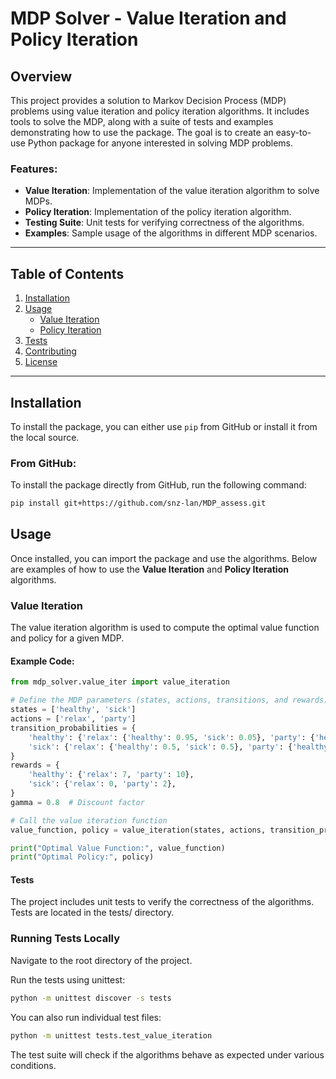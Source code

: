 # MDP Solver - Value Iteration and Policy Iteration

## Overview

This project provides a solution to Markov Decision Process (MDP) problems using value iteration and policy iteration algorithms. It includes tools to solve the MDP, along with a suite of tests and examples demonstrating how to use the package. The goal is to create an easy-to-use Python package for anyone interested in solving MDP problems.

### Features:
- **Value Iteration**: Implementation of the value iteration algorithm to solve MDPs.
- **Policy Iteration**: Implementation of the policy iteration algorithm.
- **Testing Suite**: Unit tests for verifying correctness of the algorithms.
- **Examples**: Sample usage of the algorithms in different MDP scenarios.

---

## Table of Contents

1. [Installation](#installation)
2. [Usage](#usage)
   - [Value Iteration](#value-iteration)
   - [Policy Iteration](#policy-iteration)
3. [Tests](#tests)
4. [Contributing](#contributing)
5. [License](#license)

---

## Installation

To install the package, you can either use `pip` from GitHub or install it from the local source.

### From GitHub:
To install the package directly from GitHub, run the following command:

```bash
pip install git+https://github.com/snz-lan/MDP_assess.git
```
## Usage

Once installed, you can import the package and use the algorithms. Below are examples of how to use the **Value Iteration** and **Policy Iteration** algorithms.

### Value Iteration

The value iteration algorithm is used to compute the optimal value function and policy for a given MDP.

#### Example Code:

```python
from mdp_solver.value_iter import value_iteration

# Define the MDP parameters (states, actions, transitions, and rewards)
states = ['healthy', 'sick']
actions = ['relax', 'party']
transition_probabilities = {
    'healthy': {'relax': {'healthy': 0.95, 'sick': 0.05}, 'party': {'healthy': 0.7, 'sick': 0.3}},
    'sick': {'relax': {'healthy': 0.5, 'sick': 0.5}, 'party': {'healthy': 0.1, 'sick': 0.9}},
}
rewards = {
    'healthy': {'relax': 7, 'party': 10},
    'sick': {'relax': 0, 'party': 2},
}
gamma = 0.8  # Discount factor

# Call the value iteration function
value_function, policy = value_iteration(states, actions, transition_probabilities, rewards, gamma)

print("Optimal Value Function:", value_function)
print("Optimal Policy:", policy)
```
#### Tests
The project includes unit tests to verify the correctness of the algorithms. Tests are located in the tests/ directory.

### Running Tests Locally
Navigate to the root directory of the project.

Run the tests using unittest:

```bash
python -m unittest discover -s tests
```
You can also run individual test files:

```bash
python -m unittest tests.test_value_iteration
```
The test suite will check if the algorithms behave as expected under various conditions.




